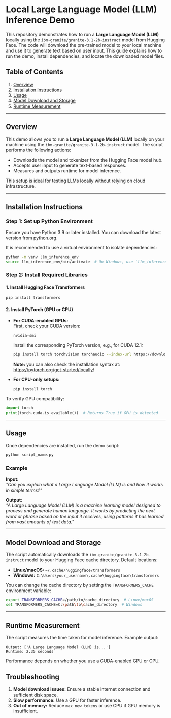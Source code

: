 # Local Large Language Model (LLM) Inference Demo

This repository demonstrates how to run a **Large Language Model (LLM)** locally using the `ibm-granite/granite-3.1-2b-instruct` model from Hugging Face. The code will download the pre-trained model to your local machine and use it to generate text based on user input. This guide explains how to run the demo, install dependencies, and locate the downloaded model files.

## Table of Contents
1. [Overview](#overview)
2. [Installation Instructions](#installation-instructions)
3. [Usage](#usage)
4. [Model Download and Storage](#model-download-and-storage)
5. [Runtime Measurement](#runtime-measurement)


---

## Overview

This demo allows you to run a **Large Language Model (LLM)** locally on your machine using the `ibm-granite/granite-3.1-2b-instruct` model. The script performs the following actions:
- Downloads the model and tokenizer from the Hugging Face model hub.
- Accepts user input to generate text-based responses.
- Measures and outputs runtime for model inference.

This setup is ideal for testing LLMs locally without relying on cloud infrastructure.

---

## Installation Instructions

### Step 1: Set up Python Environment
Ensure you have Python 3.9 or later installed. You can download the latest version from [python.org](https://www.python.org/).

It is recommended to use a virtual environment to isolate dependencies:

```bash
python -m venv llm_inference_env
source llm_inference_env/bin/activate  # On Windows, use `llm_inference_env\Scripts\activate`
```

### Step 2: Install Required Libraries

#### 1. Install Hugging Face Transformers
```bash
pip install transformers
```

#### 2. Install PyTorch (GPU or CPU)
- **For CUDA-enabled GPUs:**  
  First, check your CUDA version:
  ```bash
  nvidia-smi
  ```
  Install the corresponding PyTorch version, e.g., for CUDA 12.1:
  ```bash
  pip install torch torchvision torchaudio --index-url https://download.pytorch.org/whl/cu121
  ```
  **Note:** you can also check the installation syntax  at: https://pytorch.org/get-started/locally/

- **For CPU-only setups:**
  ```bash
  pip install torch
  ```

To verify GPU compatibility:
```python
import torch
print(torch.cuda.is_available())  # Returns True if GPU is detected
```

---

## Usage

Once dependencies are installed, run the demo script:

```bash
python script_name.py
```

### Example
**Input:**  
*"Can you explain what a Large Language Model (LLM) is and how it works in simple terms?"*

**Output:**  
*"A Large Language Model (LLM) is a machine learning model designed to process and generate human language. It works by predicting the next word or phrase based on the input it receives, using patterns it has learned from vast amounts of text data."*

---

## Model Download and Storage

The script automatically downloads the `ibm-granite/granite-3.1-2b-instruct` model to your Hugging Face cache directory. Default locations:
- **Linux/macOS:** `~/.cache/huggingface/transformers`
- **Windows:** `C:\Users\your_username\.cache\huggingface\transformers`

You can change the cache directory by setting the `TRANSFORMERS_CACHE` environment variable:
```bash
export TRANSFORMERS_CACHE=/path/to/cache_directory  # Linux/macOS
set TRANSFORMERS_CACHE=C:\path\to\cache_directory  # Windows
```

---

## Runtime Measurement

The script measures the time taken for model inference. Example output:
```
Output: ['A Large Language Model (LLM) is...']
Runtime: 2.35 seconds
```

Performance depends on whether you use a CUDA-enabled GPU or CPU.


## Troubleshooting

1. **Model download issues:** Ensure a stable internet connection and sufficient disk space.
2. **Slow performance:** Use a GPU for faster inference.
3. **Out of memory:** Reduce `max_new_tokens` or use CPU if GPU memory is insufficient.

